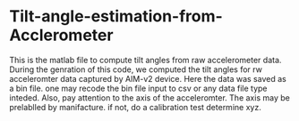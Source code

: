 # Tilt-angle-estimation-from-Acclerometer

 This is the matlab file to compute tilt angles from raw accelerometer
 data. During the genration of this code, we computed the tilt angles
 for rw acceleromter data captured by AIM-v2 device. Here the data was
 saved as a bin file. one may recode the bin file input to csv or any
 data file type inteded. Also, pay attention to the axis of the
 acceleromter. The axis may be prelablled by manifacture. if not, do a
 calibration test determine xyz.
